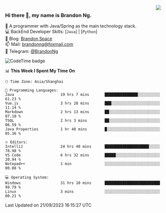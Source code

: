 <img  align="right" src="https://github-readme-stats-brandon0824.vercel.app/api/top-langs/?username=brandon0824&layout=compact">

### Hi there 👋, my name is Brandon Ng.

🌱 A programmer with Java/Spring as the main technology stack.  
💻 BackEnd Developer Skills: [`Java`] | [`Python`]  
📝 Blog: [Brandon Space](https://brandonng.tech)  
📫 Mail: brandonng@foxmail.com  
📰 Telegram: [@BrandonNg](https://t.me/BrandonNg24)  

![CodeTime badge](https://img.shields.io/endpoint?style=flat-square&url=https%3A%2F%2Fapi.codetime.dev%2Fshield%3Fid%3D128%26project%3D%26in%3D604800000)

<!--START_SECTION:waka-->
📊 **This Week I Spent My Time On** 

```text
🕑︎ Time Zone: Asia/Shanghai

💬 Programming Languages: 
Java                     19 hrs 7 mins       ███████████████░░░░░░░░░░   61.23 % 
Vue.js                   3 hrs 28 mins       ███░░░░░░░░░░░░░░░░░░░░░░   11.14 % 
Markdown                 2 hrs 13 mins       ██░░░░░░░░░░░░░░░░░░░░░░░   07.10 % 
TSQL                     2 hrs 3 mins        ██░░░░░░░░░░░░░░░░░░░░░░░   06.59 % 
Java Properties          1 hr 40 mins        █░░░░░░░░░░░░░░░░░░░░░░░░   05.36 % 

🔥 Editors: 
IntelliJ                 24 hrs 40 mins      ████████████████████░░░░░   78.98 % 
VS Code                  6 hrs 32 mins       █████░░░░░░░░░░░░░░░░░░░░   20.94 % 
Notepad++                1 min               ░░░░░░░░░░░░░░░░░░░░░░░░░   00.08 % 

💻 Operating System: 
Windows                  31 hrs 10 mins      █████████████████████████   99.79 % 
Linux                    3 mins              ░░░░░░░░░░░░░░░░░░░░░░░░░   00.21 % 
```


 Last Updated on 21/09/2023 16:15:27 UTC
<!--END_SECTION:waka-->
